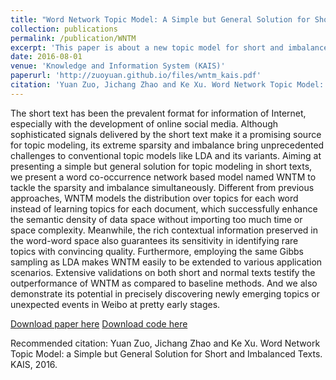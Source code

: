 ```yaml
---
title: "Word Network Topic Model: A Simple but General Solution for Short and Imbalanced Texts"
collection: publications
permalink: /publication/WNTM
excerpt: 'This paper is about a new topic model for short and imbalanced texts.'
date: 2016-08-01
venue: 'Knowledge and Information System (KAIS)'
paperurl: 'http://zuoyuan.github.io/files/wntm_kais.pdf'
citation: 'Yuan Zuo, Jichang Zhao and Ke Xu. Word Network Topic Model: a Simple but General Solution for Short and Imbalanced Texts. KAIS, 2016.'
---
```

The short text has been the prevalent format for information of Internet, especially with the development of online social media. Although sophisticated signals delivered by the short text make it a promising source for topic modeling, its extreme sparsity and imbalance bring unprecedented challenges to conventional topic models like LDA and its variants. Aiming at presenting a simple but general solution for topic modeling in short texts, we present a word co-occurrence network based model named WNTM to tackle the sparsity and imbalance simultaneously. Different from previous approaches, WNTM models the distribution over topics for each word instead of learning topics for each document, which successfully enhance the semantic density of data space without importing too much time or space complexity. Meanwhile, the rich contextual information preserved in the word-word space also guarantees its sensitivity in identifying rare topics with convincing quality. Furthermore, employing the same Gibbs sampling as LDA makes WNTM easily to be extended to various application scenarios. Extensive validations on both short and normal texts testify the outperformance of WNTM as compared to baseline methods. And we also demonstrate its potential in precisely discovering newly emerging topics or unexpected events in Weibo at pretty early stages.

[Download paper here](http://zuoyuan.github.io/files/wntm_kais.pdf)
[Download code here](http://zuoyuan.github.io/files/wntm.tar.gz)

Recommended citation: Yuan Zuo, Jichang Zhao and Ke Xu. Word Network Topic Model: a Simple but General Solution for Short and Imbalanced Texts. KAIS, 2016.